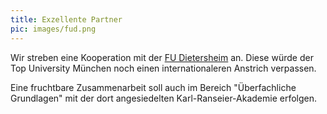 ```yaml
---
title: Exzellente Partner
pic: images/fud.png 
---
```


Wir streben eine Kooperation mit der [FU Dietersheim](https://www.fu-dietersheim.de/FUD.html) an.
Diese würde der Top University München noch einen internationaleren Anstrich verpassen.

Eine fruchtbare Zusammenarbeit soll auch im Bereich "Überfachliche Grundlagen" mit der dort angesiedelten 
Karl-Ranseier-Akademie erfolgen.
